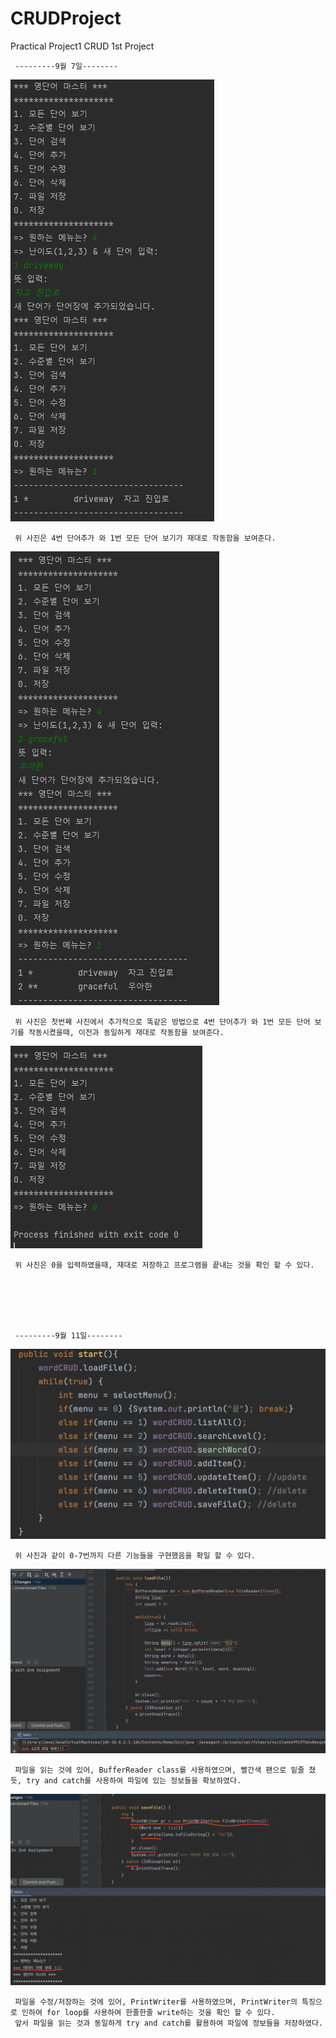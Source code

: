 # CRUDProject
Practical Project1 CRUD 1st Project

     ---------9월 7일--------

<img
     src= "https://github.com/sehan2709-cmis/CRUDProject/blob/master/screenshots/1.PNG?raw=true">
     
     위 사진은 4번 단어추가 와 1번 모든 단어 보기가 재대로 작동함을 보여준다.
     
     
<img
     src= "https://github.com/sehan2709-cmis/CRUDProject/blob/master/screenshots/2.PNG?raw=true">
     
     위 사진은 첫번째 사진에서 추가적으로 똑같은 방법으로 4번 단어추가 와 1번 모든 단어 보기를 작동시켰을때, 이전과 동일하게 재대로 작동함을 보여준다.
     
          
<img
     src= "https://github.com/sehan2709-cmis/CRUDProject/blob/master/screenshots/3.PNG?raw=true">


     위 사진은 0을 입력하였을때, 재대로 저장하고 프로그램을 끝내는 것을 확인 할 수 있다.






     ---------9월 11일--------
<img
     src= "https://github.com/sehan2709-cmis/CRUDProject/blob/master/screenshots/edditedthings.png?raw=true">
     
     위 사진과 같이 0-7번까지 다른 기능들을 구현했음을 확일 할 수 있다.
     
     
<img
     src= "https://github.com/sehan2709-cmis/CRUDProject/blob/master/screenshots/readfile.png?raw=true">
     
     파일을 읽는 것에 있어, BufferReader class를 사용하였으며, 빨간색 팬으로 밑줄 쳤듯, try and catch를 사용하여 파일에 있는 정보들을 확보하였다.
     
          
<img
     src= "https://github.com/sehan2709-cmis/CRUDProject/blob/master/screenshots/savefile.png?raw=true">
     
     파일을 수정/저장하는 것에 있어, PrintWriter를 사용하였으며, PrintWriter의 특징으로 인하여 for loop를 사용하여 한줄한줄 write하는 것을 확인 할 수 있다.
     앞서 파일을 읽는 것과 동일하게 try and catch를 활용하여 파일에 정보들을 저장하였다.
